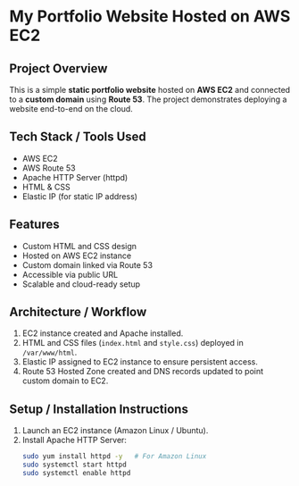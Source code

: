 # My Portfolio Website Hosted on AWS EC2

## Project Overview
This is a simple **static portfolio website** hosted on **AWS EC2** and connected to a **custom domain** using **Route 53**. The project demonstrates deploying a website end-to-end on the cloud.

## Tech Stack / Tools Used
- AWS EC2
- AWS Route 53
- Apache HTTP Server (httpd)
- HTML & CSS
- Elastic IP (for static IP address)

## Features
- Custom HTML and CSS design
- Hosted on AWS EC2 instance
- Custom domain linked via Route 53
- Accessible via public URL
- Scalable and cloud-ready setup

## Architecture / Workflow
1. EC2 instance created and Apache installed.
2. HTML and CSS files (`index.html` and `style.css`) deployed in `/var/www/html`.
3. Elastic IP assigned to EC2 instance to ensure persistent access.
4. Route 53 Hosted Zone created and DNS records updated to point custom domain to EC2.

## Setup / Installation Instructions
1. Launch an EC2 instance (Amazon Linux / Ubuntu).  
2. Install Apache HTTP Server:  
   ```bash
   sudo yum install httpd -y   # For Amazon Linux
   sudo systemctl start httpd
   sudo systemctl enable httpd
